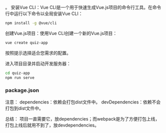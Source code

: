 。
安装Vue CLI：Vue CLI是一个用于快速生成Vue.js项目的命令行工具。在命令行中运行以下命令以全局安装Vue CLI：
```bash
npm install -g @vue/cli
```
创建Vue.js项目：使用Vue CLI创建一个新的Vue.js项目：
```bash
vue create quiz-app
```
按照提示选择适合您需求的配置。

进入项目目录并启动开发服务器：
```bash
cd quiz-app
npm run serve
```

### package.json
注意：
dependencies：依赖会打包dist文件中。
devDependencies：依赖不会打包到dist文件中。

总结：
项目一直需要它，放dependencies；而webpack是为了方便打包上线，打包上线后就用不到了，放devdependencies。